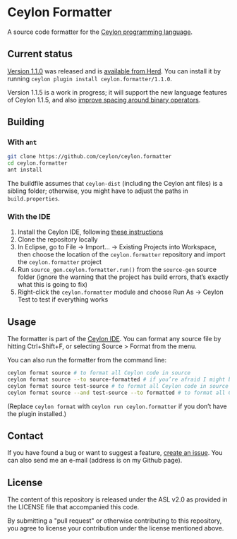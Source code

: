 Ceylon Formatter
================

A source code formatter for the [Ceylon programming language](http://ceylon-lang.org/).

Current status
--------------

[Version 1.1.0](https://github.com/ceylon/ceylon.formatter/releases/tag/1.1.0) was released and is [available from Herd](https://modules.ceylon-lang.org/modules/ceylon.formatter/1.1.0). You can install it by running `ceylon plugin install ceylon.formatter/1.1.0`.

Version 1.1.5 is a work in progress; it will support the new language features of Ceylon 1.1.5, and also [improve spacing around binary operators](https://github.com/ceylon/ceylon.formatter/issues/99).

Building
--------

### With `ant`

```bash
git clone https://github.com/ceylon/ceylon.formatter
cd ceylon.formatter
ant install
```

The buildfile assumes that `ceylon-dist` (including the Ceylon ant files) is a sibling folder; otherwise, you might have to adjust the paths in `build.properties`.

### With the IDE

1. Install the Ceylon IDE, following [these instructions](http://ceylon-lang.org/documentation/1.0/ide/install/)
2. Clone the repository locally
3. In Eclipse, go to File -> Import... -> Existing Projects into Workspace, then choose the location of the `ceylon.formatter` repository and import the `ceylon.formatter` project
4. Run `source_gen.ceylon.formatter.run()` from the `source-gen` source folder  (ignore the warning that the project has build errors, that’s exactly what this is going to fix)
5. Right-click the `ceylon.formatter` module and choose Run As -> Ceylon Test to test if everything works

Usage
-----

The formatter is part of the [Ceylon IDE](http://ceylon-lang.org/documentation/current/ide/). You can format any source file by hitting Ctrl+Shift+F, or selecting Source > Format from the menu.

You can also run the formatter from the command line:

```bash
ceylon format source # to format all Ceylon code in source
ceylon format source --to source-formatted # if you’re afraid I might break your code – directory structure is preserved
ceylon format source test-source # to format all Ceylon code in source and test-source
ceylon format source --and test-source --to formatted # to format all Ceylon code in source and test-source into formatted
```

(Replace `ceylon format` with `ceylon run ceylon.formatter` if you don’t have the plugin installed.)

Contact
-------

If you have found a bug or want to suggest a feature, [create an issue](https://github.com/ceylon/ceylon.formatter/issues/new). You can also send me an e-mail (address is on my Github page).

License
-------

The content of this repository is released under the ASL v2.0
as provided in the LICENSE file that accompanied this code.

By submitting a "pull request" or otherwise contributing to 
this repository, you agree to license your contribution under 
the license mentioned above.

